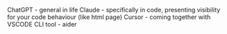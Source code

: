 ChatGPT - general in life
Claude - specifically in code, presenting visibility for your code behaviour (like html page)
Cursor - coming together with VSCODE
CLI tool - aider 